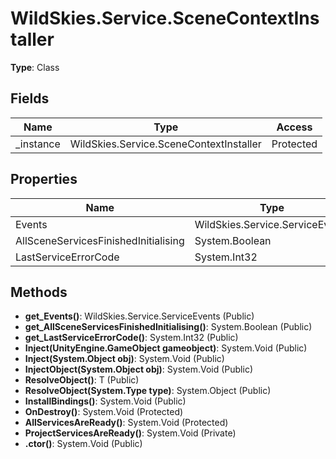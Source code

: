 ﻿# WildSkies.Service.SceneContextInstaller

**Type**: Class

## Fields

| Name | Type | Access |
|------|------|--------|
| _instance | WildSkies.Service.SceneContextInstaller | Protected |

## Properties

| Name | Type | Access |
|------|------|--------|
| Events | WildSkies.Service.ServiceEvents | Public |
| AllSceneServicesFinishedInitialising | System.Boolean | Public |
| LastServiceErrorCode | System.Int32 | Public |

## Methods

- **get_Events()**: WildSkies.Service.ServiceEvents (Public)
- **get_AllSceneServicesFinishedInitialising()**: System.Boolean (Public)
- **get_LastServiceErrorCode()**: System.Int32 (Public)
- **Inject(UnityEngine.GameObject gameobject)**: System.Void (Public)
- **Inject(System.Object obj)**: System.Void (Public)
- **InjectObject(System.Object obj)**: System.Void (Public)
- **ResolveObject()**: T (Public)
- **ResolveObject(System.Type type)**: System.Object (Public)
- **InstallBindings()**: System.Void (Public)
- **OnDestroy()**: System.Void (Protected)
- **AllServicesAreReady()**: System.Void (Protected)
- **ProjectServicesAreReady()**: System.Void (Private)
- **.ctor()**: System.Void (Public)

